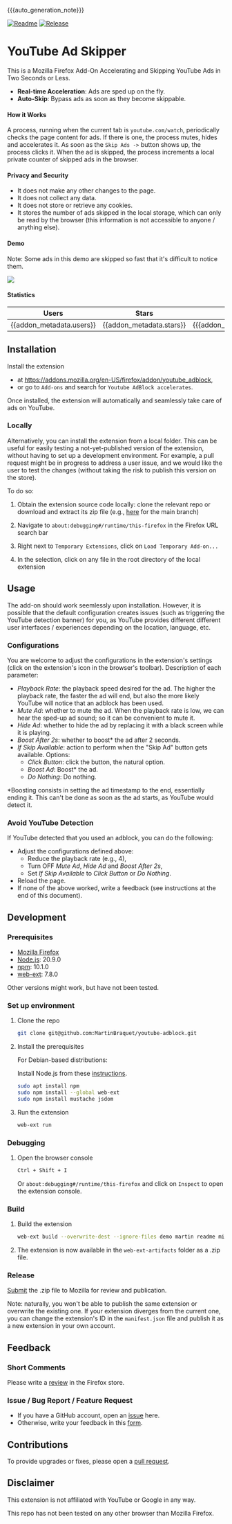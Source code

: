 {{{auto_generation_note}}}

[![Readme](https://github.com/MartinBraquet/youtube-adblock/actions/workflows/readme_build.yaml/badge.svg)](https://github.com/MartinBraquet/youtube-adblock/actions/workflows/readme_build.yaml)
[![Release](https://github.com/MartinBraquet/youtube-adblock/actions/workflows/release.yaml/badge.svg)](https://github.com/MartinBraquet/youtube-adblock/actions/workflows/release.yaml)

# YouTube Ad Skipper

This is a Mozilla Firefox Add-On Accelerating and Skipping YouTube Ads in Two Seconds or Less.

* **Real-time Acceleration**: Ads are sped up on the fly.
* **Auto-Skip**: Bypass ads as soon as they become skippable.

#### How it Works

A process, running when the current tab is `youtube.com/watch`, periodically checks the page content for ads.
If there is one, the process mutes, hides and accelerates it.
As soon as the `Skip Ads ->` button shows up, the process clicks it.
When the ad is skipped, the process increments a local private counter of skipped ads in the browser.

#### Privacy and Security

* It does not make any other changes to the page.
* It does not collect any data.
* It does not store or retrieve any cookies.
* It stores the number of ads skipped in the local storage, which can only be read by the browser
  (this information is not accessible to anyone / anything else).

#### Demo

Note: Some ads in this demo are skipped so fast that it's difficult to notice them.

![](https://github.com/MartinBraquet/youtube-adblock/blob/main/demo/youtube-adblock-demo.gif?raw=true)

#### Statistics

|        **Users**         |        **Stars**         |         **Reviews**          |
|:------------------------:|:------------------------:|:----------------------------:|
| {{addon_metadata.users}} | {{addon_metadata.stars}} | {{{addon_metadata.reviews}}} |

## Installation

Install the extension

* at https://addons.mozilla.org/en-US/firefox/addon/youtube_adblock,
* or go to `Add-ons` and search for `Youtube AdBlock accelerates`.

Once installed, the extension will automatically and seamlessly take care of ads on YouTube.

### Locally

Alternatively, you can install the extension from a local folder.
This can be useful for easily testing a not-yet-published version of the extension, without having to set up
a development environment. For example, a pull request might be in progress to address a user issue, and we would like the user
to test the changes (without taking the risk to publish this version on the store).

To do so:

1. Obtain the extension source code locally: clone the relevant repo or download and extract its zip file (e.g., [here](https://github.com/MartinBraquet/youtube-adblock/archive/main.zip) for the main branch)

2. Navigate to `about:debugging#/runtime/this-firefox` in the Firefox URL search bar

3. Right next to `Temporary Extensions`, click on `Load Temporary Add-on...`

4. In the selection, click on any file in the root directory of the local extension


## Usage

The add-on should work seemlessly upon installation. 
However, it is possible that the default configuration creates issues (such as triggering the YouTube detection banner) for you, as YouTube provides different different user interfaces / experiences depending on the location, language, etc.

### Configurations

You are welcome to adjust the configurations in the extension's settings (click on the extension's icon in the browser's toolbar).
Description of each parameter:
* _Playback Rate_: the playback speed desired for the ad. The higher the playback rate, the faster the ad will end, but also the more likely YouTube will notice that an adblock has been used.
* _Mute Ad_: whether to mute the ad. When the playback rate is low, we can hear the sped-up ad sound; so it can be convenient to mute it.
* _Hide Ad_: whether to hide the ad by replacing it with a black screen while it is playing.
* _Boost After 2s_: whether to boost* the ad after 2 seconds.
* _If Skip Available_: action to perform when the "Skip Ad" button gets available. Options:
  * _Click Button_: click the button, the natural option.
  * _Boost Ad_: Boost* the ad.
  * _Do Nothing_: Do nothing.

*Boosting consists in setting the ad timestamp to the end, essentially ending it. This can't be done as soon as the ad starts, as YouTube would detect it.

### Avoid YouTube Detection

If YouTube detected that you used an adblock, you can do the following:

* Adjust the configurations defined above:
  * Reduce the playback rate (e.g., 4),
  * Turn OFF _Mute Ad_, _Hide Ad_ and _Boost After 2s_,
  * Set _If Skip Available_ to _Click Button_ or _Do Nothing_.
* Reload the page.
* If none of the above worked, write a feedback (see instructions at the end of this document).

## Development

### Prerequisites

* [Mozilla Firefox](https://www.mozilla.org/en-US/firefox/new/)
* [Node.js](https://nodejs.org/en/download/): 20.9.0
* [npm](https://www.npmjs.com/get-npm): 10.1.0
* [web-ext](https://extensionworkshop.com/documentation/develop/getting-started-with-web-ext/): 7.8.0

Other versions might work, but have not been tested.

### Set up environment

1. Clone the repo

   ```sh
   git clone git@github.com:MartinBraquet/youtube-adblock.git
    ```

2. Install the prerequisites

   For Debian-based distributions:

   Install Node.js from these [instructions](https://deb.nodesource.com/).

   ```sh
   sudo apt install npm
   sudo npm install --global web-ext
   sudo npm install mustache jsdom
   ```

3. Run the extension
   ```sh
   web-ext run
   ```

### Debugging

1. Open the browser console

   ```sh
   Ctrl + Shift + I
   ```
   Or `about:debugging#/runtime/this-firefox` and click on `Inspect` to open the extension console.

### Build

1. Build the extension

   ```sh
   web-ext build --overwrite-dest --ignore-files demo martin readme misc package-lock.json release.sh
   ```

2. The extension is now available in the `web-ext-artifacts` folder as a .zip file.

### Release

[Submit](https://addons.mozilla.org) the .zip file to Mozilla for review and publication.

Note: naturally, you won't be able to publish the same extension or overwrite the existing one.
If your extension diverges from the current one, you can change the extension's ID in the `manifest.json` file and publish
it as a new extension in your own account.

## Feedback

### Short Comments
Please write a [review](https://addons.mozilla.org/en-US/firefox/addon/youtube_adblock/reviews/) in the Firefox store.

### Issue / Bug Report / Feature Request
- If you have a GitHub account, open an <a href="https://github.com/MartinBraquet/youtube-adblock/issues">issue</a> here.
- Otherwise, write your feedback in this  <a href="https://forms.gle/c87fsmy3tG1MmJaLA">form</a>.

## Contributions

To provide upgrades or fixes, please open a [pull request](https://github.com/MartinBraquet/youtube-adblock/pulls).

## Disclaimer

This extension is not affiliated with YouTube or Google in any way.

This repo has not been tested on any other browser than Mozilla Firefox.
